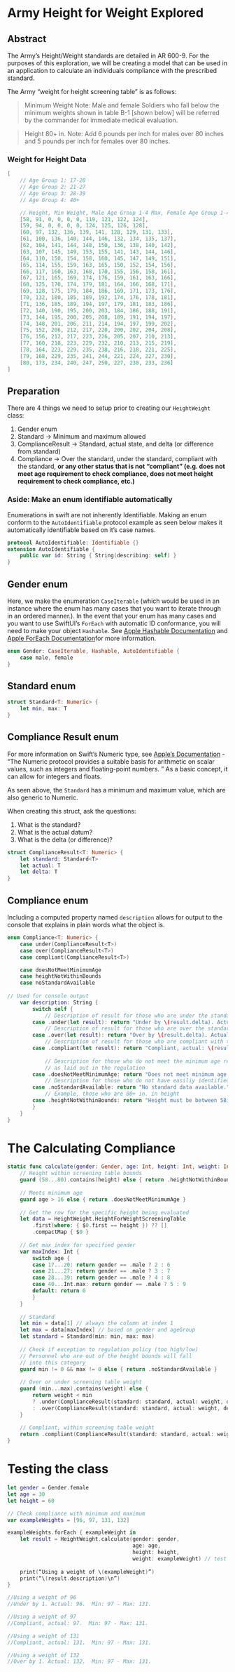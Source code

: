 # Army Height for Weight Explored
## Abstract
The Army’s Height/Weight standards are detailed in AR 600-9. For the purposes of this exploration, we will be creating a model that can be used in an application to calculate an individuals compliance with the prescribed standard.

The Army “weight for height screening table” is as follows:

> Minimum Weight Note: Male and female Soldiers who fall below the minimum weights shown in table B-1 [shown below] will be referred by the commander for immediate medical evaluation.  

> Height 80+ in. Note: Add 6 pounds per inch for males over 80 inches and 5 pounds per inch for females over 80 inches.  
### Weight for Height Data
```swift
[
    // Age Group 1: 17-20
    // Age Group 2: 21-27
    // Age Group 3: 28-39
    // Age Group 4: 40+

    // Height, Min Weight, Male Age Group 1-4 Max, Female Age Group 1-4 Max
    [58, 91, 0, 0, 0, 0, 119, 121, 122, 124],
    [59, 94, 0, 0, 0, 0, 124, 125, 126, 128],
    [60, 97, 132, 136, 139, 141, 128, 129, 131, 133],
    [61, 100, 136, 140, 144, 146, 132, 134, 135, 137],
    [62, 104, 141, 144, 148, 150, 136, 138, 140, 142],
    [63, 107, 145, 149, 153, 155, 141, 143, 144, 146],
    [64, 110, 150, 154, 158, 160, 145, 147, 149, 151],
    [65, 114, 155, 159, 163, 165, 150, 152, 154, 156],
    [66, 117, 160, 163, 168, 170, 155, 156, 158, 161],
    [67, 121, 165, 169, 174, 176, 159, 161, 163, 166],
    [68, 125, 170, 174, 179, 181, 164, 166, 168, 171],
    [69, 128, 175, 179, 184, 186, 169, 171, 173, 176],
    [70, 132, 180, 185, 189, 192, 174, 176, 178, 181],
    [71, 136, 185, 189, 194, 197, 179, 181, 183, 186],
    [72, 140, 190, 195, 200, 203, 184, 186, 188, 191],
    [73, 144, 195, 200, 205, 208, 189, 191, 194, 197],
    [74, 148, 201, 206, 211, 214, 194, 197, 199, 202],
    [75, 152, 206, 212, 217, 220, 200, 202, 204, 208],
    [76, 156, 212, 217, 223, 226, 205, 207, 210, 213],
    [77, 160, 218, 223, 229, 232, 210, 213, 215, 219],
    [78, 164, 223, 229, 235, 238, 216, 218, 221, 225],
    [79, 168, 229, 235, 241, 244, 221, 224, 227, 230],
    [80, 173, 234, 240, 247, 250, 227, 230, 233, 236]
]
```

## Preparation
There are 4 things we need to setup prior to creating our `HeightWeight` class:
1. Gender enum
2. Standard -> Minimum and maximum allowed
3. ComplianceResult -> Standard, actual state, and delta (or difference from standard)
4. Compliance -> Over the standard, under the standard, compliant with the standard, **or any other status that is not “compliant” (e.g. does not meet age requirement to check compliance, does not meet height requirement to check compliance, etc.)**

### Aside: Make an enum identifiable automatically
Enumerations in swift are not inherently Identifiable. Making an enum conform to the `AutoIdentifiable` protocol example as seen below makes it automatically identifiable based on it’s case names.
```swift
protocol AutoIdentifiable: Identifiable {}
extension AutoIdentifiable {
    public var id: String { String(describing: self) }
}
```
## Gender enum
Here, we make the enumeration `CaseIterable` (which would be used in an instance where the enum has many cases that you want to iterate through in an ordered manner.).  In the event that your enum has many cases and you want to use SwiftUI’s `ForEach`  with automatic ID conformance, you will need to make your object  `Hashable`. See [Apple Hashable Documentation](https://developer.apple.com/documentation/swift/hashable) and [Apple ForEach Documentation](https://developer.apple.com/documentation/swiftui/foreach/)for more information.
```swift
enum Gender: CaseIterable, Hashable, AutoIdentifiable {
    case male, female
}
```

## Standard enum
```swift
struct Standard<T: Numeric> {
    let min, max: T
}
```
## Compliance Result enum
For more information on Swift’s Numeric type, see [Apple’s Documentation](https://developer.apple.com/documentation/swift/numeric) - “The Numeric protocol provides a suitable basis for arithmetic on scalar values, such as integers and floating-point numbers. ” As a basic concept, it can allow for integers and floats.

As seen above, the `Standard` has a minimum and maximum value, which are also generic to Numeric.

When creating this struct, ask the questions:
1. What is the standard?
2. What is the actual datum?
3. What is the delta (or difference)?
```swift
struct ComplianceResult<T: Numeric> {
    let standard: Standard<T>
    let actual: T
    let delta: T
}
```

## Compliance enum

Including a computed property named `description` allows for output to the console that explains in plain words what the object is.

```swift
enum Compliance<T: Numeric> {
    case under(ComplianceResult<T>)
    case over(ComplianceResult<T>)
    case compliant(ComplianceResult<T>)

    case doesNotMeetMinimumAge
    case heightNotWithinBounds
    case noStandardAvailable
    
// Used for console output
    var description: String {
        switch self {
            // Description of result for those who are under the standard
        case .under(let result): return "Under by \(result.delta). Actual: \(result.actual).  Min: \(result.standard.min) - Max: \(result.standard.max)."
            // Description of result for those who are over the standard
        case .over(let result): return "Over by \(result.delta). Actual: \(result.actual).  Min: \(result.standard.min) - Max: \(result.standard.max)."
            // Description of result for those who are compliant with the standard
        case .compliant(let result): return "Compliant, actual: \(result.actual).  Min: \(result.standard.min) - Max: \(result.standard.max)."
            
            // Description for those who do not meet the minimum age requirement
            // as laid out in the regulation
        case .doesNotMeetMinimumAge: return "Does not meet minimum age requirement."
            // Description for those who do not have easiliy identified standrads
        case .noStandardAvailable: return "No standard data available."
            // Example, those who are 80+ in. in height
        case .heightNotWithinBounds: return "Height must be between 58in. and 80in."
        }
    }
}
```

# The Calculating Compliance
```swift
static func calculate(gender: Gender, age: Int, height: Int, weight: Int) -> Compliance<Int> {
    // Height within screening table bounds
    guard (58...80).contains(height) else { return .heightNotWithinBounds }
        
    // Meets minimum age
    guard age > 16 else { return .doesNotMeetMinimumAge }
    
    // Get the row for the specific height being evaluated
    let data = HeightWeight.HeightForWeightScreeningTable
        .first(where: { $0.first == height }) ?? []
        .compactMap { $0 }
    
    // Get max index for specified gender    
    var maxIndex: Int {
        switch age {
        case 17...20: return gender == .male ? 2 : 6
        case 21...27: return gender == .male ? 3 : 7
        case 28...39: return gender == .male ? 4 : 8
        case 40...Int.max: return gender == .male ? 5 : 9
        default: return 0
        }
    }
    
    // Standard
    let min = data[1] // always the column at index 1
    let max = data[maxIndex] // based on gender and ageGroup
    let standard = Standard(min: min, max: max)
    
    // Check if exception to regulation policy (too high/low)
    // Personnel who are out of the height bounds will fall
    // into this category
    guard min != 0 && max != 0 else { return .noStandardAvailable }
    
    // Over or under screening table weight
    guard (min...max).contains(weight) else {
        return weight < min
        ? .under(ComplianceResult(standard: standard, actual: weight, delta: min-weight))
        : .over(ComplianceResult(standard: standard, actual: weight, delta: weight-max))
    }
    
    // Compliant, within screening table weight
    return .compliant(ComplianceResult(standard: standard, actual: weight, delta: .zero))
}
```

# Testing the class
```swift
let gender = Gender.female
let age = 30
let height = 60

// Check compliance with minimum and maximum
var exampleWeights = [96, 97, 131, 132]

exampleWeights.forEach { exampleWeight in
    let result = HeightWeight.calculate(gender: gender,
                                        age: age,
                                        height: height,
                                        weight: exampleWeight) // test
    
    print(“Using a weight of \(exampleWeight)”)
    print(“\(result.description)\n”)
}

//Using a weight of 96
//Under by 1. Actual: 96.  Min: 97 - Max: 131.

//Using a weight of 97
//Compliant, actual: 97.  Min: 97 - Max: 131.

//Using a weight of 131
//Compliant, actual: 131.  Min: 97 - Max: 131.

//Using a weight of 132
//Over by 1. Actual: 132.  Min: 97 - Max: 131.
```